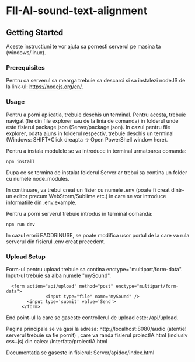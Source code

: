 

# FII-AI-sound-text-alignment

## Getting Started
Aceste instructiuni te vor ajuta sa pornesti serverul pe masina ta (windows/linux).

### Prerequisites

Pentru ca serverul sa mearga trebuie sa descarci si sa instalezi nodeJS de la link-ul: https://nodejs.org/en/.

### Usage
Pentru a porni aplicatia, trebuie deschis un terminal. Pentru acesta, trebuie navigat (fie din file explorer sau de la linia de comanda) in folderul unde este fisierul package.json (Server/package.json). In cazul pentru file explorer, odata ajuns in folderul respectiv, trebuie deschis un terminal (Windows: SHIFT+Click dreapta -> Open PowerShell window here).

Pentru a instala modulele se va introduce in terminal urmatoarea comanda:

```
npm install
```
Dupa ce se termina de instalat folderul Server ar trebui sa contina un folder cu numele node_modules.

In continuare, va trebui creat un fisier cu numele .env (poate fi creat dintr-un editor precum WebStorm/Sublime etc.) in care se vor introduce informatiile din .env.example.

Pentru a porni serverul trebuie introdus in terminal comanda:
```
npm run dev
```


In cazul erorii EADDRINUSE, se poate modifica usor portul de la care va rula serverul din fisierul .env creat precedent.

### Upload Setup

Form-ul pentru upload trebuie sa contina enctype="multipart/form-data".
Input-ul trebuie sa aiba numele "mySound".


```
  <form action="api/upload" method="post" enctype="multipart/form-data">
               <input type="file" name="mySound" />
        <input type='submit' value='Send'>
      </form>
```

End point-ul la care se gaseste controllerul de upload este: /api/upload.

Pagina principala se va gasi la adresa: http://localhost:8080/audio (atentie! serverul trebuie sa fie pornit) , care va randa fisierul
proiectIA.html (inclusiv css+js) din calea: /Interfata/proiectIA.html

Documentatia se gaseste in fisierul: Server/apidoc/index.html